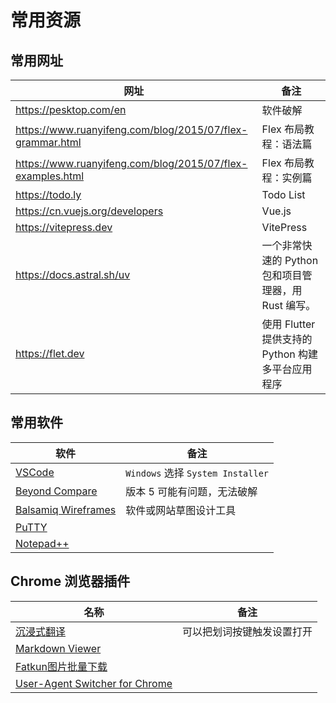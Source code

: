 # 常用资源

## 常用网址

| 网址                                                       | 备注                                                 |
| ---------------------------------------------------------- | ---------------------------------------------------- |
| https://pesktop.com/en                                     | 软件破解                                             |
| https://www.ruanyifeng.com/blog/2015/07/flex-grammar.html  | Flex 布局教程：语法篇                                |
| https://www.ruanyifeng.com/blog/2015/07/flex-examples.html | Flex 布局教程：实例篇                                |
| https://todo.ly                                            | Todo List                                            |
| https://cn.vuejs.org/developers                            | Vue.js                                               |
| https://vitepress.dev                                      | VitePress                                            |
| https://docs.astral.sh/uv                                  | 一个非常快速的 Python 包和项目管理器，用 Rust 编写。 |
| https://flet.dev                                           | 使用 Flutter 提供支持的 Python 构建多平台应用程序    |


## 常用软件


| 软件                                                                      | 备注                              |
| ------------------------------------------------------------------------- | --------------------------------- |
| [VSCode](https://code.visualstudio.com/)                                  | `Windows` 选择 `System Installer` |
| [Beyond Compare ](https://pesktop.com/en/windows/scooter-beyond-compare)  | 版本 5 可能有问题，无法破解       |
| [Balsamiq Wireframes](https://pesktop.com/en/windows/balsamiq_wireframes) | 软件或网站草图设计工具            |
| [PuTTY](https://pesktop.com/en/windows/putty)                             |                                   |
| [Notepad++](https://pesktop.com/en/windows/notepad)                       |                                   |


## Chrome 浏览器插件

| 名称                                                                                                        | 备注                       |
| ----------------------------------------------------------------------------------------------------------- | -------------------------- |
| [沉浸式翻译](https://chromewebstore.google.com/detail/bpoadfkcbjbfhfodiogcnhhhpibjhbnh)                     | 可以把划词按键触发设置打开 |
| [Markdown Viewer](https://chromewebstore.google.com/detail/ckkdlimhmcjmikdlpkmbgfkaikojcbjk)                |                            |
| [Fatkun图片批量下载](https://chromewebstore.google.com/detail/mojcdcedhidldcgaokbelcmffoaengkj)             |                            |
| [User-Agent Switcher for Chrome](https://chromewebstore.google.com/detail/djflhoibgkdhkhhcedjiklpkjnoahfmg) |                            |

